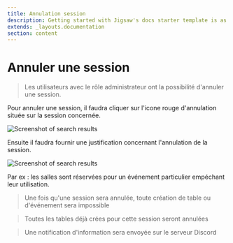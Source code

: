 ```yaml
---
title: Annulation session
description: Getting started with Jigsaw's docs starter template is as easy as 1, 2, 3.
extends: _layouts.documentation
section: content
---
```

# Annuler une session

> Les utilisateurs avec le rôle administrateur ont la possibilité d'annuler une session.

Pour annuler une session, il faudra cliquer sur l'icone rouge d'annulation située sur la session concernée.

<img class="block m-auto" src="/assets/img/annulation-session.png" alt="Screenshot of search results" />

Ensuite il faudra fournir une justification concernant l'annulation de la session.

<img class="block m-auto" src="/assets/img/annulation-session-2.png" alt="Screenshot of search results" />

Par ex : les salles sont réservées pour un événement particulier empéchant leur utilisation.

> Une fois qu'une session sera annulée, toute création de table ou d'événement sera impossible

> Toutes les tables déjà crées pour cette session seront annulées

> Une notification d'information sera envoyée sur le serveur Discord
